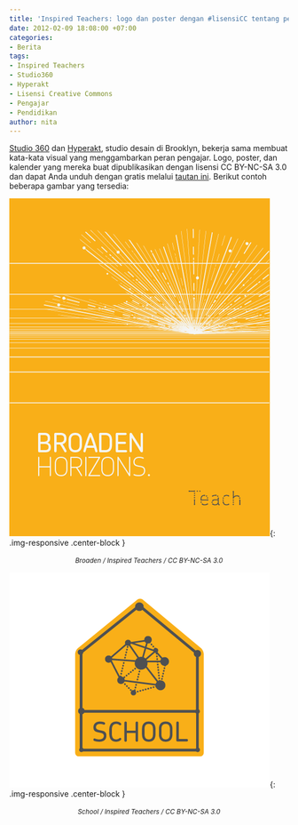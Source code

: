 ```yaml
---
title: 'Inspired Teachers: logo dan poster dengan #lisensiCC tentang pengajar'
date: 2012-02-09 18:08:00 +07:00
categories:
- Berita
tags:
- Inspired Teachers
- Studio360
- Hyperakt
- Lisensi Creative Commons
- Pengajar
- Pendidikan
author: nita
---
```


[Studio 360](http://studio360.org/) dan [Hyperakt](http://hyperakt.com/), studio desain di Brooklyn, bekerja sama membuat kata-kata visual yang menggambarkan peran pengajar. Logo, poster, dan kalender yang mereka buat dipublikasikan dengan lisensi CC BY-NC-SA 3.0 dan dapat Anda unduh dengan gratis melalui [tautan ini](http://inspireteachers.org/). Berikut contoh beberapa gambar yang tersedia:

![broaden.png](/uploads/broaden.png){: .img-responsive .center-block }<center><small><i>Broaden / Inspired Teachers / CC BY-NC-SA 3.0</i></small></center>

![school.png](/uploads/school.png){: .img-responsive .center-block }<center><small><i>School / Inspired Teachers / CC BY-NC-SA 3.0</i></small></center>